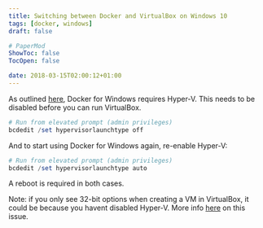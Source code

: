 ```yaml
---
title: Switching between Docker and VirtualBox on Windows 10
tags: [docker, windows]
draft: false

# PaperMod
ShowToc: false
TocOpen: false

date: 2018-03-15T02:00:12+01:00
---
```


As outlined [here](https://stackoverflow.com/a/40261418/2448495), Docker for Windows requires Hyper-V. This needs to be disabled before you can run VirtualBox.

```powershell
# Run from elevated prompt (admin privileges)
bcdedit /set hypervisorlaunchtype off
```

And to start using Docker for Windows again, re-enable Hyper-V:

```powershell
# Run from elevated prompt (admin privileges)
bcdedit /set hypervisorlaunchtype auto
```

A reboot is required in both cases.

Note: if you only see 32-bit options when creating a VM in VirtualBox, it could be because you havent disabled Hyper-V. More info [here](https://superuser.com/a/866963/268885) on this issue.
